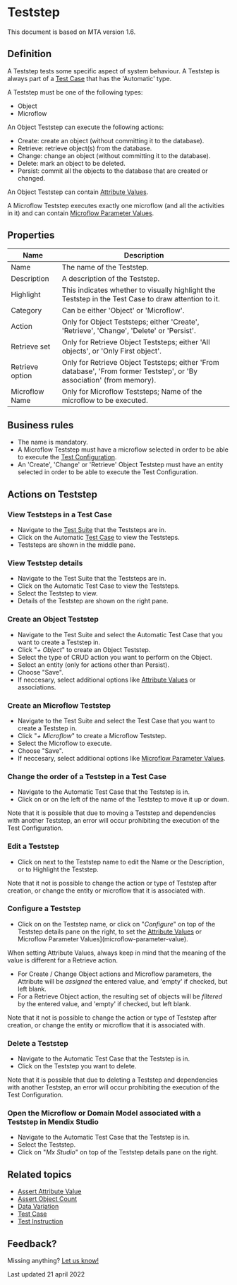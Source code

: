 # Teststep

This document is based on MTA version 1.6.

## Definition

A Teststep tests some specific aspect of system behaviour. A Teststep is always part of a [Test Case](test-case) that has the 'Automatic' type.

A Teststep must be one of the following types:
- Object
- Microflow

An Object Teststep can execute the following actions:
- Create: create an object (without committing it to the database).
- Retrieve: retrieve object(s) from the database.
- Change: change an object (without committing it to the database).
- Delete: mark an object to be deleted.
- Persist: commit all the objects to the database that are created or changed. 

An Object Teststep can contain [Attribute Values](attribute-value). 

A Microflow Teststep executes exactly one microflow (and all the activities in it) and can contain [Microflow Parameter Values](microflow-parameter-value).

## Properties
| Name | Description |
| ----------- | ----------- |
| Name | The name of the Teststep. |
| Description | A description of the Teststep. |
| Highlight | This indicates whether to visually highlight the Teststep in the Test Case to draw attention to it. |
| Category | Can be either 'Object' or 'Microflow'. |
| Action | Only for Object Teststeps; either 'Create', 'Retrieve', 'Change', 'Delete' or 'Persist'. |
| Retrieve set | Only for Retrieve Object Teststeps; either 'All objects', or 'Only First object'. |
| Retrieve option | Only for Retrieve Object Teststeps; either 'From database', 'From former Teststep', or 'By association' (from memory). |
| Microflow Name | Only for Microflow Teststeps; Name of the microflow to be executed. |

## Business rules
- The name is mandatory.
- A Microflow Teststep must have a microflow selected in order to be able to execute the [Test Configuration](test-configuration).
- An 'Create', 'Change' or 'Retrieve' Object Teststep must have an entity selected in order to be able to execute the Test Configuration.

## Actions on Teststep

### View Teststeps in a Test Case
- Navigate to the [Test Suite](test-suite) that the Teststeps are in.
- Click on the Automatic [Test Case](test-case) to view the Teststeps.
- Teststeps are shown in the middle pane.

### View Teststep details
- Navigate to the Test Suite that the Teststeps are in.
- Click on the Automatic Test Case to view the Teststeps.
- Select the Teststep to view.
- Details of the Teststep are shown on the right pane.

### Create an Object Teststep
- Navigate to the Test Suite and select the Automatic Test Case that you want to create a Teststep in.
- Click "*+ Object*" to create an Object Teststep.
- Select the type of CRUD action you want to perform on the Object.
- Select an entity (only for actions other than Persist).
- Choose "Save".
- If neccesary, select additional options like [Attribute Values](attribute-value) or associations.

### Create an Microflow Teststep
- Navigate to the Test Suite and select the Test Case that you want to create a Teststep in.
- Click "*+ Microflow*" to create a Microflow Teststep.
- Select the Microflow to execute.
- Choose "Save".
- If neccesary, select additional options like [Microflow Parameter Values](microflow-parameter-value).

### Change the order of a Teststep in a Test Case
- Navigate to the Automatic Test Case that the Teststep is in.
- Click on <i class="fas fa-arrow-up"></i> or <i class="fas fa-arrow-down"></i> on the left of the name of the Teststep to move it up or down.

Note that it is possible that due to moving a Teststep and dependencies with another Teststep, an error will occur prohibiting the execution of the Test Configuration.

### Edit a Teststep
- Click on <i class="fa fa-pencil"></i> next to the Teststep name to edit the Name or the Description, or to Highlight the Teststep.

Note that it not is possible to change the action or type of Teststep after creation, or change the entity or microflow that it is associated with.

### Configure a Teststep
- Click on <i class="fas fa-cog"></i> on the Teststep name, or click on "*Configure*" on top of the Teststep details pane on the right, to set the [Attribute Values](attribute-value) or Microflow Parameter Values](microflow-parameter-value).

When setting Attribute Values, always keep in mind that the meaning of the value is different for a Retrieve action. 
- For Create / Change Object actions and Microflow parameters, the Attribute will be *assigned* the entered value, and 'empty' if checked, but left blank.
- For a Retrieve Object action, the resulting set of objects will be *filtered* by the entered value, and 'empty' if checked, but left blank.

Note that it not is possible to change the action or type of Teststep after creation, or change the entity or microflow that it is associated with.

### Delete a Teststep
- Navigate to the Automatic Test Case that the Teststep is in.
- Click <i class="fas fa-trash-alt"></i> on the Teststep you want to delete.

Note that it is possible that due to deleting a Teststep and dependencies with another Teststep, an error will occur prohibiting the execution of the Test Configuration.

### Open the Microflow or Domain Model associated with a Teststep in Mendix Studio
- Navigate to the Automatic Test Case that the Teststep is in.
- Select the Teststep.
- Click on "*Mx Studio*" on top of the Teststep details pane on the right.

## Related topics
- [Assert Attribute Value](assert-attribute-value)
- [Assert Object Count](assert-object-count)
- [Data Variation](datavariation)
- [Test Case](test-case)
- [Test Instruction](test-instruction)

## Feedback?
Missing anything? [Let us know!](mailto:support@menditect.com)

Last updated 21 april 2022